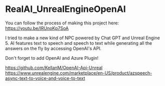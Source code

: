 # RealAI_UnrealEngineOpenAI

You can follow the process of making this project here:
https://youtu.be/IRUnoKp7SoA

I tried to make a new kind of NPC powered by Chat GPT and Unreal Engine 5. AI features text to speech and speech to text while generating all the answers on the fly by accessing OpenAI's API.

Don't forget to add OpenAI and Azure Plugin!

https://github.com/KellanM/OpenAI-Api-Unreal
https://www.unrealengine.com/marketplace/en-US/product/azspeech-async-text-to-voice-and-voice-to-text
